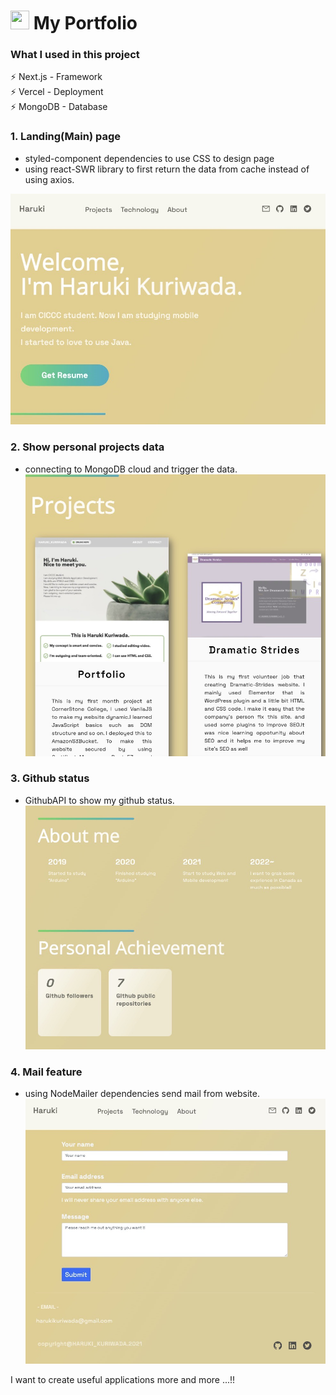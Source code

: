 # <img width="30px" height="30px" src="https://camo.githubusercontent.com/92ec9eb7eeab7db4f5919e3205918918c42e6772562afb4112a2909c1aaaa875/68747470733a2f2f6173736574732e76657263656c2e636f6d2f696d6167652f75706c6f61642f76313630373535343338352f7265706f7369746f726965732f6e6578742d6a732f6e6578742d6c6f676f2e706e67"> My Portfolio

### What I used in this project
⚡️ Next.js - Framework <br/>
⚡️ Vercel - Deployment <br/>
⚡️ MongoDB - Database <br/>

### 1. Landing(Main) page
- styled-component dependencies to use CSS to design page 
- using react-SWR library to first return the data from cache instead of using axios.
 <img src="./images/landing.jpeg">
 
### 2. Show personal projects data
- connecting to MongoDB cloud and trigger the data.
   <img src="./images/project.jpeg">

### 3. Github status
- GithubAPI to show my github status.
   <img src="./images/github.jpeg">
  
### 4. Mail feature
- using NodeMailer dependencies send mail from website.
  <img src="./images/mail.jpeg">

I want to create useful applications more and more ...!!
